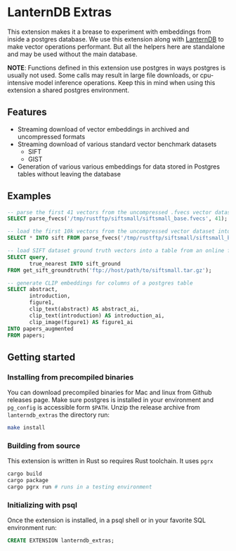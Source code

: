 # LanternDB Extras

This extension makes it a brease to experiment with embeddings from inside a postgres database. We use this extension along with [LanternDB](https://github.com/lanterndata/lanterndb) to make vector operations performant. But all the helpers here are standalone and may be used without the main database.

__NOTE__: Functions defined in this extension use postgres in ways postgres is usually not used. 
Some calls may result in large file downloads, or cpu-intensive model inference operations. Keep this in mind when using this extension a shared postgres environment.

## Features

- Streaming download of vector embeddings in archived and uncompressed formats
- Streaming download of various standard vector benchmark datasets
    - SIFT
    - GIST
- Generation of various various embeddings for data stored in Postgres tables without leaving the database


## Examples
```sql
-- parse the first 41 vectors from the uncompressed .fvecs vector dataset on server machine
SELECT parse_fvecs('/tmp/rustftp/siftsmall/siftsmall_base.fvecs', 41);

-- load the first 10k vectors from the uncompressed vector dataset into a table named sift
SELECT * INTO sift FROM parse_fvecs('/tmp/rustftp/siftsmall/siftsmall_base.fvecs', 10000);

-- load SIFT dataset ground truth vectors into a table from an online ftp archive
SELECT query,
       true_nearest INTO sift_ground
FROM get_sift_groundtruth('ftp://host/path/to/siftsmall.tar.gz');

-- generate CLIP embeddings for columns of a postgres table
SELECT abstract,
       introduction,
       figure1,
       clip_text(abstract) AS abstract_ai,
       clip_text(introduction) AS introduction_ai,
       clip_image(figure1) AS figure1_ai
INTO papers_augmented
FROM papers;
```

## Getting started

### Installing from precompiled binaries

You can download precompiled binaries for Mac and linux from Github releases page.
Make sure postgres is installed in your environment and `pg_config` is accessible form `$PATH`. Unzip the release archive from `lanterndb_extras` the directory run:

```bash
make install
```

### Building from source

This extension is written in Rust so requires Rust toolchain. It uses `pgrx`

```bash
cargo build
cargo package
cargo pgrx run # runs in a testing environment
```

### Initializing with psql

Once the extension is installed, in a psql shell or in your favorite SQL environment run:
```sql
CREATE EXTENSION lanterndb_extras;
```
